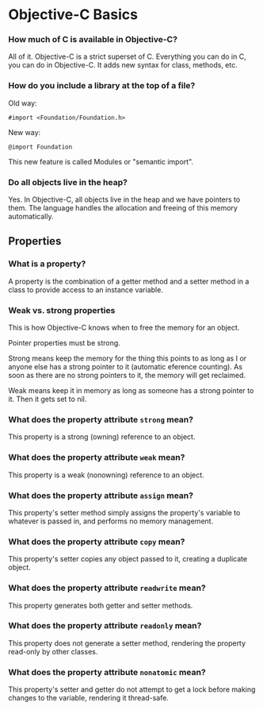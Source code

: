 Objective-C Basics
==================

### How much of C is available in Objective-C?

All of it. Objective-C is a strict superset of C. Everything you can do in C, you can do in Objective-C. It adds new syntax for class, methods, etc. 

### How do you include a library at the top of a file?

Old way:

    #import <Foundation/Foundation.h>

New way:

    @import Foundation

This new feature is called Modules or "semantic import".

### Do all objects live in the heap?

Yes. In Objective-C, all objects live in the heap and we have pointers to them. The language handles the allocation and freeing of this memory automatically.

Properties
----------

### What is a property?

A property is the combination of a getter method and a setter method in a class to provide access to an instance variable.

### Weak vs. strong properties

This is how Objective-C knows when to free the memory for an object.

Pointer properties must be strong.

Strong means keep the memory for the thing this points to as long as I or anyone else has a strong pointer to it (automatic eference counting). As soon as there are no strong pointers to it, the memory will get reclaimed.

Weak means keep it in memory as long as someone has a strong pointer to it. Then it gets set to nil.

### What does the property attribute `strong` mean?

This property is a strong (owning) reference to an object.

### What does the property attribute `weak` mean?

This property is a weak (nonowning) reference to an object.

### What does the property attribute `assign` mean?

This property's setter method simply assigns the property's variable to whatever is passed in, and performs no memory management.

### What does the property attribute `copy` mean?

This property's setter copies any object passed to it, creating a duplicate object.

### What does the property attribute `readwrite` mean?

This property generates both getter and setter methods.

### What does the property attribute `readonly` mean?

This property does not generate a setter method, rendering the property read-only by other classes.

### What does the property attribute `nonatomic` mean?

This property's setter and getter do not attempt to get a lock before making changes to the variable, rendering it thread-safe.
